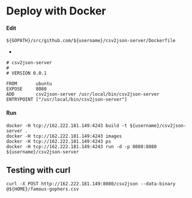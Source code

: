 # Deploy with Docker

#### Edit

    ${GOPATH}/src/github.com/${username}/csv2json-server/Dockerfile

-

	# csv2json-server
	#
	# VERSION 0.0.1

	FROM       ubuntu
	EXPOSE     8080
	ADD        csv2json-server /usr/local/bin/csv2json-server
	ENTRYPOINT ["/usr/local/bin/csv2json-server"]

#### Run

    docker -H tcp://162.222.181.149:4243 build -t ${username}/csv2json-server .
    docker -H tcp://162.222.181.149:4243 images
    docker -H tcp://162.222.181.149:4243 ps
    docker -H tcp://162.222.181.149:4243 run -d -p 8080:8080 ${username}/csv2json-server
 

## Testing with curl

    curl -X POST http://162.222.181.149:8080/csv2json --data-binary @${HOME}/famous-gophers.csv
